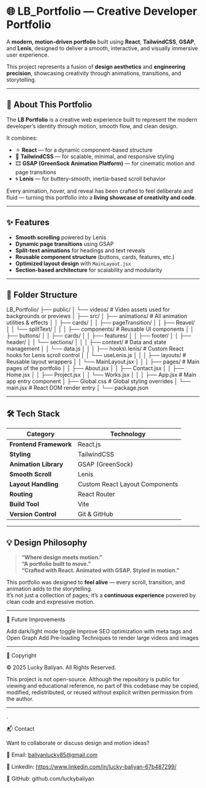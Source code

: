 # 🌐 LB_Portfolio — Creative Developer Portfolio

A **modern, motion-driven portfolio** built using **React**, **TailwindCSS**, **GSAP**, and **Lenis**, designed to deliver a smooth, interactive, and visually immersive user experience.

This project represents a fusion of **design aesthetics** and **engineering precision**, showcasing creativity through animations, transitions, and storytelling.

---

## 🧠 About This Portfolio

The **LB Portfolio** is a creative web experience built to represent the modern developer’s identity through motion, smooth flow, and clean design.

It combines:
- ⚛️ **React** — for a dynamic component-based structure  
- 🎨 **TailwindCSS** — for scalable, minimal, and responsive styling  
- 🎞️ **GSAP (GreenSock Animation Platform)** — for cinematic motion and page transitions  
- 🌀 **Lenis** — for buttery-smooth, inertia-based scroll behavior  

Every animation, hover, and reveal has been crafted to feel deliberate and fluid — turning this portfolio into a **living showcase of creativity and code**.

---

## ✨ Features

- **Smooth scrolling** powered by Lenis  
- **Dynamic page transitions** using GSAP  
- **Split-text animations** for headings and text reveals  
- **Reusable component structure** (buttons, cards, features, etc.)  
- **Optimized layout design** with `MainLayout.jsx`  
- **Section-based architecture** for scalability and modularity  

---

## 🧩 Folder Structure

LB_Portfolio/
├── public/
│ └── videos/ # Video assets used for backgrounds or previews
│
├── src/
│ ├── animations/ # All animation utilities & effects
│ │ ├── cards/
│ │ ├── pageTransition/
│ │ ├── Reavel/
│ │ └── splitText/
│ │
│ ├── components/ # Reusable UI components
│ │ ├── buttons/
│ │ ├── cards/
│ │ ├── features/
│ │ ├── footer/
│ │ ├── header/
│ │ └── sections/
│ │
│ ├── context/ # Data and state management
│ │ └── data.js
│ │
│ ├── hooks\ lenis/ # Custom React hooks for Lenis scroll control
│ │ └── useLenis.js
│ │
│ ├── layouts/ # Reusable layout wrappers
│ │ └── MainLayout.jsx
│ │
│ ├── pages/ # Main pages of the portfolio
│ │ ├── About.jsx
│ │ ├── Contact.jsx
│ │ ├── Home.jsx
│ │ ├── Project.jsx
│ │ └── Works.jsx
│ │
│ ├── App.jsx # Main app entry component
│ ├── Global.css # Global styling overrides
│ └── main.jsx # React DOM render entry
│
└── package.json

---

## 🛠️ Tech Stack

| Category | Technology |
|-----------|-------------|
| **Frontend Framework** | React.js |
| **Styling** | TailwindCSS |
| **Animation Library** | GSAP (GreenSock) |
| **Smooth Scroll** | Lenis |
| **Layout Handling** | Custom React Layout Components |
| **Routing** | React Router |
| **Build Tool** | Vite |
| **Version Control** | Git & GitHub |

---

## 💡 Design Philosophy

> **“Where design meets motion.”**  
> **“A portfolio built to move.”**  
> **“Crafted with React. Animated with GSAP. Styled in motion.”**

This portfolio was designed to **feel alive** — every scroll, transition, and animation adds to the storytelling.  
It’s not just a collection of pages; it’s a **continuous experience** powered by clean code and expressive motion.

---

🚀 Future Improvements

Add dark/light mode toggle
Improve SEO optimization with meta tags and Open Graph
Add Pre-loading Techniques to render large videos and images

---

🧾 Copyright

© 2025 Lucky Baliyan. All Rights Reserved.

This project is not open-source.
Although the repository is public for viewing and educational reference, no part of this codebase may be copied, modified, redistributed, or reused without explicit written permission from the author.

---

.

📬 Contact

Want to collaborate or discuss design and motion ideas?

📧 Email: baliyanlucky85@gmail.com

💼 LinkedIn: https://www.linkedin.com/in/lucky-baliyan-67b487299/

🐙 GitHub: github.com/luckybaliyan


